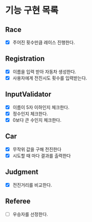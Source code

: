 # 기능 구현 목록

## Race
- [x] 주어진 횟수만큼 레이스 진행한다.

## Registration
- [x] 이름을 입력 받아 자동차 생성한다.
- [x] 사용자에게 전진시도 횟수를 입력받는다.

## InputValidator
- [x] 이름이 5자 이하인지 체크한다.
- [x] 정수인지 체크한다.
- [x] 0보다 큰 수인지 체크한다.

## Car
- [x] 무작위 값을 구해 전진한다
- [x] 시도할 때 마다 결과를 출력한다

## Judgment
- [x] 전진거리를 비교한다.

## Referee
- [ ] 우승자를 선정한다.